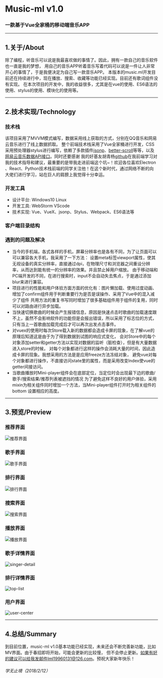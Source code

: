 # Music-ml v1.0

### 一款基于Vue全家桶的移动端音乐APP

***

## 1.关于/About

除了编程，听音乐可以说是我最喜欢做的事情了。因此，拥有一款自己的音乐软件也一直是我的梦想，
用自己的音乐APP听着音乐写着代码可以说是一件让人非常开心的事情了，于是我便决定为自己写一款音乐APP。
本版本的music.ml开发目前还在持续进行中，现在播放、搜索、收藏等功能已经实现。目前还有歌词组件没有实现。
在本次项目的开发中，我的收益很多，尤其是在vue的使用、ES6语法的使用、stylus的使用、模块化的使用等。

***

## 2.技术实现/Technology

### 技术栈
该项目采用了MVVM模式编写，数据采用线上获取的方式，分别在QQ音乐和网易云音乐进行了线上数据抓取。
整个前端技术栈采用了Vue全家桶进行开发，CSS采用预处理器stylus进行编写，依赖了多款插件[jsonp](https://github.com/webmodules/jsonp)、[better-scroll](https://github.com/ustbhuangyi/better-scroll)等等，以及[网易云音乐数据API接口](https://github.com/Binaryify/NeteaseCloudMusicApi)。同时还要感谢
我的好基友胡青杨[github](https://github.com/HuQingyang)在我前端学习对我的技术指导和建议，最重要的是带我走进前端这个坑~！欢迎各位喜欢Electron
、React、Python技术栈前端的同学关注他！在这个新时代，通过网络不断的向大佬们进行学习，站在巨人的肩膀上我觉得十分幸运。

### 开发工具
* 设计平台: Windows10 Linux
* 开发工具: WebStorm VScode
* 技术实现: Vue、VueX、jsonp、Stylus、Webpack、ES6语法等

### 客户端目录结构

### 遇到的问题及解决
* 当今的手机端，各式各样的手机，屏幕分辨率也是各有不同，为了让页面可以可以兼容各大手机，我采用了一下方法：
设置meta标签viewport属性，使其无视设备的真实分辨率，直接通过dpi，在物理尺寸和浏览器之间重设分辨率，从而达到能有统一的分辨率的效果。并且禁止掉用户缩放。
由于移动端和PC端开发的不同，在进行搜索时，input不会自动失去焦点，于是通过添加blur来进行兼容。
* 项目进行的性能和用户体验方面方面的优化有：图片懒加载、使用过度动画、增加了confirm组件用于判断重要行为是否是误操作、采用了Vue中的混入减少了组件
共用方法的重复书写同时增加了很多基础组件用于组件的复用，同时可以对路由进行异步加载。
* 当快速切换歌曲的时候会产生报错信息，原因是快速点击时歌曲的加载速度跟不上，虽然不会影响软件的功能但是会报出错误，所以采用了标志位的方式，
只有当上一首歌曲加载完成后才可以再次出发点击事件。
* 对vuex的使用时每次Store载入新的数据都会造成卡屏的现象，在了解vue的原理后知道这是由于为了得到数据到试图的响应式变化，
会对Store中的每个对象添加setter和getter方法以实现对数据的监听（脏检查），但是有大量数据进入store的时候，
对每个对象都进行这样的操作会消耗大量的时间，因此造成卡屏的现象。我想采用的方法是是应用freeze方法冻结对象，
避免vue对每个对象都进行操作，不直接访问state里的属性，而是采用改变Index使vue的getter间接访问。
* 当歌曲播放时Mini-player组件会在底部定位，当定位时会出现最下边的歌曲/歌手/搜索结果/推荐列表被遮挡的情况
为了避免这样不良好的用户体验，采用mixin为相关组件同时增加一个方法，当Mini-player组件打开时为相关组件的bottom
设置相应的高度。

***

## 3.预览/Preview

### 推荐界面
![推荐界面](https://github.com/lml19960131/music-ml/blob/master/src/common/image/recommend.png)

### 歌手界面
![歌手界面](https://github.com/lml19960131/music-ml/blob/master/src/common/image/singer.png)

### 排行界面
![排行界面](https://github.com/lml19960131/music-ml/blob/master/src/common/image/rank.png)

### 搜索界面
![搜索界面](https://github.com/lml19960131/music-ml/blob/master/src/common/image/search.png)

### 播放界面
![播放界面](https://github.com/lml19960131/music-ml/blob/master/src/common/image/player.png)

### 歌手详情界面
![singer-detail](https://github.com/lml19960131/music-ml/blob/master/src/common/image/singer-detail.png)

### 排行详情界面
![top-list](https://github.com/lml19960131/music-ml/blob/master/src/common/image/top-list.png)

### 用户界面
![user-center](https://github.com/lml19960131/music-ml/blob/master/src/common/image/user-center.png)

***

## 4.总结/Summary
到目前位置，music-ml v1.0基本功能已经实现，未来还会不断完善新功能，比如MV界面。由于春招即将开始，可能会更新的比较慢，
但不会停止更新。如果有好的建议可以给我发邮件lml19960131@126.com。预祝大家新年快乐！
###### 学无止境（2018/2/12）



